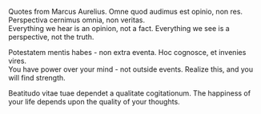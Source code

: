 Quotes from Marcus Aurelius. 
Omne quod audimus est opinio, non res. Perspectiva cernimus omnia, non veritas.  
Everything we hear is an opinion, not a fact. Everything we see is a perspective, not the truth.  

Potestatem mentis habes - non extra eventa. Hoc cognosce, et invenies vires.  
You have power over your mind - not outside events. Realize this, and you will find strength.  

Beatitudo vitae tuae dependet a qualitate cogitationum.
The happiness of your life depends upon the quality of your thoughts.
